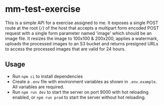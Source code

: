 # mm-test-exercise

This is a simple API for a exercise assigned to me.
It exposes a single POST route at the root (`/`) of the host that accepts
a multipart form encoded POST request with a single form parameter named 'image'
which should be an image file. It resizes the image to 100x100 & 200x200, applies
a watermark, uploads the processed images to an S3 bucket and returns presigned
URLs to access the processed images that are valid for 24 hours.

## Usage

- Run `npm ci` to install dependencies
- Create a `.env` file with environment variables as shown in `.env.example`. 
All variables are required.
- Run `npm run dev` to start the server on port 9000 with hot reloading enabled,
or `npm run prod` to start the server without hot reloading.
